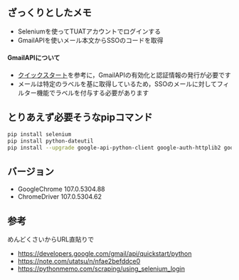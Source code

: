 ## ざっくりとしたメモ
- Seleniumを使ってTUATアカウントでログインする
- GmailAPIを使いメール本文からSSOのコードを取得

#### GmailAPIについて
- [クイックスタート](https://developers.google.com/gmail/api/quickstart/python)を参考に，GmailAPIの有効化と認証情報の発行が必要です
- メールは特定のラベルを基に取得しているため，SSOのメールに対してフィルター機能でラベルを付与する必要があります

## とりあえず必要そうなpipコマンド

```bash
pip install selenium
pip install python-dateutil
pip install --upgrade google-api-python-client google-auth-httplib2 google-auth-oauthlib
```
## バージョン
- GoogleChrome 107.0.5304.88
- ChromeDriver 107.0.5304.62

## 参考
めんどくさいからURL直貼りで
- https://developers.google.com/gmail/api/quickstart/python
- https://note.com/utatsu/n/nfae2befddce0
- https://pythonmemo.com/scraping/using_selenium_login